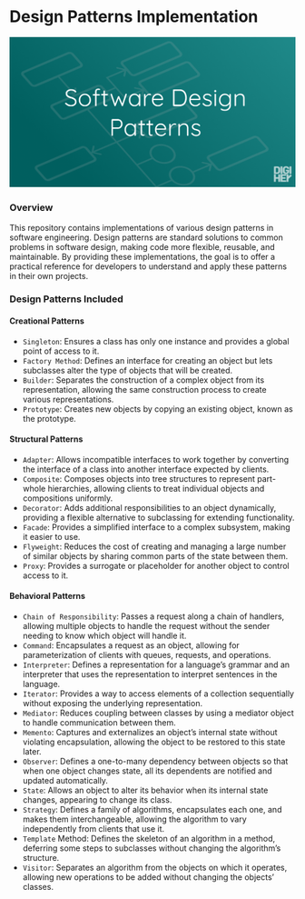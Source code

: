 # Design Patterns Implementation

<p align="center">
  <img src="static/design_pattern.png">
</p>

### Overview

This repository contains implementations of various design patterns in software engineering. Design patterns are standard solutions to common problems in software design, making code more flexible, reusable, and maintainable. By providing these implementations, the goal is to offer a practical reference for developers to understand and apply these patterns in their own projects.   

### Design Patterns Included

#### Creational Patterns

* ``Singleton``: Ensures a class has only one instance and provides a global point of access to it.
* ``Factory Method``: Defines an interface for creating an object but lets subclasses alter the type of objects that will be created.
* ``Builder``: Separates the construction of a complex object from its representation, allowing the same construction process to create various representations.
* ``Prototype``: Creates new objects by copying an existing object, known as the prototype.


#### Structural Patterns
* ``Adapter``: Allows incompatible interfaces to work together by converting the interface of a class into another interface expected by clients.
* ``Composite``: Composes objects into tree structures to represent part-whole hierarchies, allowing clients to treat individual objects and compositions uniformly.
* ``Decorator``: Adds additional responsibilities to an object dynamically, providing a flexible alternative to subclassing for extending functionality.
* ``Facade``: Provides a simplified interface to a complex subsystem, making it easier to use.
* ``Flyweight``: Reduces the cost of creating and managing a large number of similar objects by sharing common parts of the state between them.
* ``Proxy``: Provides a surrogate or placeholder for another object to control access to it.

#### Behavioral Patterns
* ``Chain of Responsibility``: Passes a request along a chain of handlers, allowing multiple objects to handle the request without the sender needing to know which object will handle it.
* ``Command``: Encapsulates a request as an object, allowing for parameterization of clients with queues, requests, and operations.
* ``Interpreter``: Defines a representation for a language’s grammar and an interpreter that uses the representation to interpret sentences in the language.
* ``Iterator``: Provides a way to access elements of a collection sequentially without exposing the underlying representation.
* ``Mediator``: Reduces coupling between classes by using a mediator object to handle communication between them.
* ``Memento``: Captures and externalizes an object’s internal state without violating encapsulation, allowing the object to be restored to this state later.
* ``Observer``: Defines a one-to-many dependency between objects so that when one object changes state, all its dependents are notified and updated automatically.
* ``State``: Allows an object to alter its behavior when its internal state changes, appearing to change its class.
* ``Strategy``: Defines a family of algorithms, encapsulates each one, and makes them interchangeable, allowing the algorithm to vary independently from clients that use it.
* ``Template`` Method: Defines the skeleton of an algorithm in a method, deferring some steps to subclasses without changing the algorithm’s structure.
* ``Visitor``: Separates an algorithm from the objects on which it operates, allowing new operations to be added without changing the objects’ classes.